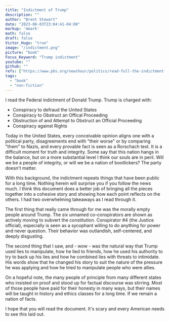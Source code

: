 ```yaml
---
title: "Indictment of Trump"
description: ""
author: "Brent Stewart"
date: "2023-08-03T23:04:41-04:00"
markup: 'mmark'
math: false
draft: false
Victor_Hugo: "true"
image: "/indictment.png"
picture: "book"
Focus_Keyword: "Trump indictment"
youtube: ""
github: ""
refs: ["https://www.pbs.org/newshour/politics/read-full-the-indictment-against-trump-for-his-efforts-to-overturn-the-2020-election"]
tags:
  - "book"
  - "non-fiction"
---
```


I read the Federal indictment of Donald Trump.  Trump is charged with:
* Conspiracy to defraud the United States
* Conspiracy to Obstruct an Offical Proceeding
* Obstruction of and Attempt to Obstruct an Official Proceeding
* Conspiracy against Rights

Today in the United States, every conceivable opinion aligns one with a political party,  disagreements end with "their worse" or by comparing "them" to Nazis, and every provable fact is seen as a Rorschach test.  It is a difficult moment for truth and integrity.  Some say that this nation hangs in the balance, but on a more substantial level I think our souls are in peril.  Will we be a people of integrity, or will we be a nation of bootlickers?  The party doesn't matter.

With this background, the indictment repeats things that have been public for a long time.  Nothing herein will surprise you if you follow the news much.  I think this document does a better job of bringing all the pieces together into a cohesive story and showing how each point reflects on the others.  I had two overwhelming takeaways as I read through it.

The first thing that really came through for me was the morally empty people around Trump.  The six unnamed co-conspirators are shown as actively moving to subvert the constitution.  Conspirator #4 (the Justice official), especially is seen as a sycophant willing to do anything for power and never question.  Their behavior was outlandish, self-centered, and deeply disgusting.

The second thing that I saw, and - wow - was the natural way that Trump used lies to manipulate, how he lied to friends, how he used his authority to try to back up his lies and how he combined lies with threats to intimidate.  His words show that he changed his story to suit the nature of the pressure he was applying and how he tried to manipulate people who were allies.

On a hopeful note, the many people of principle from many different states who insisted on proof and stood up for factual discourse was stirring.  Most of those people have paid for their honesty in many ways, but their names will be taught in history and ethics classes for a long time.  If we remain a nation of facts.

I hope that you will read the document.  It's scary and every American needs to see this laid out.

